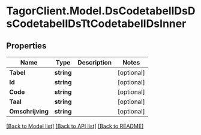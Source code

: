 # TagorClient.Model.DsCodetabelIDsDsCodetabelIDsTtCodetabelIDsInner

## Properties

Name | Type | Description | Notes
------------ | ------------- | ------------- | -------------
**Tabel** | **string** |  | [optional] 
**Id** | **string** |  | [optional] 
**Code** | **string** |  | [optional] 
**Taal** | **string** |  | [optional] 
**Omschrijving** | **string** |  | [optional] 

[[Back to Model list]](../README.md#documentation-for-models) [[Back to API list]](../README.md#documentation-for-api-endpoints) [[Back to README]](../README.md)

